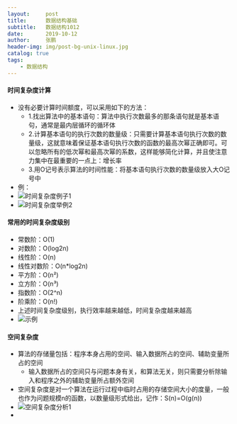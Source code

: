 ```yaml
---
layout:     post 
title:      数据结构基础
subtitle:   数据结构1012
date:       2019-10-12
author:     张鹏
header-img: img/post-bg-unix-linux.jpg
catalog: true   
tags:                         
    - 数据结构
---
```


#### 时间复杂度计算

- 没有必要计算时间额度，可以采用如下的方法：
   - 1.找出算法中的基本语句：算法中执行次数最多的那条语句就是基本语句，通常是最内层循环的循环体
   - 2.计算基本语句的执行次数的数量级：只需要计算基本语句执行次数的数量级，这就意味着保证基本语句执行次数的函数的最高次幂正确即可。可以忽略所有的低次幂和最高次幂的系数，这样能够简化计算，并且使注意力集中在最重要的一点上：增长率
   - 3.用O记号表示算法的时间性能：将基本语句执行次数的数量级放入大O记号中
- 例：
- ![时间复杂度例子1](https://github.com/Jokerboozp/Jokerboozp.github.io/raw/master/img/%E6%89%B9%E6%B3%A8%202019-10-12%20144056.png)
- ![时间复杂度举例2](https://github.com/Jokerboozp/Jokerboozp.github.io/raw/master/img/%E6%89%B9%E6%B3%A8%202019-10-12%20145152.png)

#### 常用的时间复杂度级别

- 常数阶：O(1)
- 对数阶：O(log2n)
- 线性阶：O(n)
- 线性对数阶：O(n*log2n)
- 平方阶：O(n²)
- 立方阶：O(n³)
- 指数阶：O(2^n)
- 阶乘阶：O(n!)
- 上述时间复杂度级别，执行效率越来越低，时间复杂度越来越高
- ![示例](https://github.com/Jokerboozp/Jokerboozp.github.io/raw/master/img/%E6%89%B9%E6%B3%A8%202019-10-12%20150103.png)

#### 空间复杂度

- 算法的存储量包括：程序本身占用的空间、输入数据所占的空间、辅助变量所占的空间
   - 输入数据所占的空间只与问题本身有关，和算法无关，则只需要分析除输入和程序之外的辅助变量所占额外空间
- 空间复杂度是对一个算法在运行过程中临时占用的存储空间大小的度量，一般也作为问题规模n的函数，以数量级形式给出，记作：S(n)=O(g(n))
- ![空间复杂度分析1](https://github.com/Jokerboozp/Jokerboozp.github.io/raw/master/img/%E6%89%B9%E6%B3%A8%202019-10-12%20150612.png)
- 
